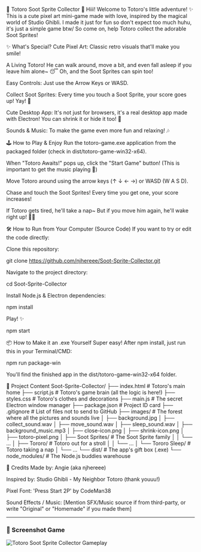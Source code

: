 🌿 Totoro Soot Sprite Collector 🍄
Hiii! Welcome to Totoro's little adventure! ✨ This is a cute pixel art mini-game made with love, inspired by the magical world of Studio Ghibli. I made it just for fun so don't expect too much huhu, it's just a simple game btw/ So come on, help Totoro collect the adorable Soot Sprites!

✨ What's Special?
Cute Pixel Art: Classic retro visuals that'll make you smile!

A Living Totoro! He can walk around, move a bit, and even fall asleep if you leave him alone~ 😴 Oh, and the Soot Sprites can spin too!

Easy Controls: Just use the Arrow Keys or WASD.

Collect Soot Sprites: Every time you touch a Soot Sprite, your score goes up! Yay! 🎉

Cute Desktop App: It's not just for browsers, it's a real desktop app made with Electron! You can shrink it or hide it too! 💖

Sounds & Music: To make the game even more fun and relaxing! 🎶

🕹️ How to Play & Enjoy
Run the totoro-game.exe application from the packaged folder (check in dist/totoro-game-win32-x64).

When "Totoro Awaits!" pops up, click the "Start Game" button! (This is important to get the music playing 🤫)

Move Totoro around using the arrow keys (↑ ↓ ← →) or WASD (W A S D).

Chase and touch the Soot Sprites! Every time you get one, your score increases!

If Totoro gets tired, he'll take a nap~ But if you move him again, he'll wake right up! 🏃💨

🛠️ How to Run from Your Computer (Source Code)
If you want to try or edit the code directly:

Clone this repository:

git clone https://github.com/njhereee/Soot-Sprite-Collector.git

Navigate to the project directory:

cd Soot-Sprite-Collector

Install Node.js & Electron dependencies:

npm install

Play! ✨

npm start

📦 How to Make it an .exe Yourself
Super easy! After npm install, just run this in your Terminal/CMD:

npm run package-win

You'll find the finished app in the dist/totoro-game-win32-x64 folder.

📂 Project Content
Soot-Sprite-Collector/
├── index.html          # Totoro's main home
├── script.js           # Totoro's game brain (all the logic is here!)
├── styles.css          # Totoro's clothes and decorations
├── main.js             # The secret Electron window manager
├── package.json        # Project ID card
├── .gitignore          # List of files not to send to GitHub
├── images/             # The forest where all the pictures and sounds live
│   ├── background.jpg
│   ├── collect_sound.wav
│   ├── move_sound.wav
│   ├── sleep_sound.wav
│   ├── background_music.mp3
│   ├── close-icon.png
│   ├── shrink-icon.png
│   ├── totoro-pixel.png
│   ├── Soot Sprites/     # The Soot Sprite family
│   │   └── ...
│   ├── Tororo/           # Totoro out for a stroll
│   │   └── ...
│   └── Tororo Sleep/     # Totoro taking a nap
│       └── ...
└── dist/               # The app's gift box (.exe)
└── node_modules/       # The Node.js buddies warehouse

💖 Credits
Made by: Angie (aka njhereee)

Inspired by: Studio Ghibli - My Neighbor Totoro (thank youuu!)

Pixel Font: 'Press Start 2P' by CodeMan38

Sound Effects / Music: [Mention SFX/Music source if from third-party, or write "Original" or "Homemade" if you made them]

---

### 📸 Screenshot Game

![Totoro Soot Sprite Collector Gameplay](images/screenshot_gameplay.png)
